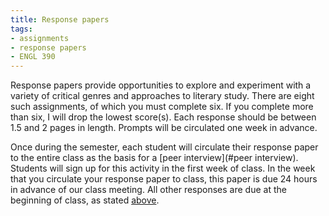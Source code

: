 ```yaml
---
title: Response papers
tags:
- assignments
- response papers
- ENGL 390
---
```


Response papers provide opportunities to explore and experiment with a variety of critical genres and approaches to literary study.
There are eight such assignments, of which you must complete six.
If you complete more than six, I will drop the lowest score(s).
Each response should be between 1.5 and 2 pages in length.
Prompts will be circulated one week in advance.
<!--
topics:
- translation to a language other than English
- response to scholarship and criticism
- annotation
- comparison of texts
-->

Once during the semester, each student will circulate their response paper to the entire class as the basis for a [peer interview](#peer interview).
Students will sign up for this activity in the first week of class.
In the week that you circulate your response paper to class, this paper is due 24 hours in advance of our class meeting.
All other responses are due at the beginning of class, as stated [above](#formal-writing).
